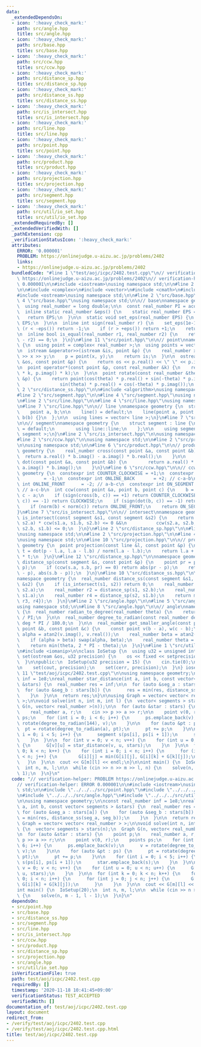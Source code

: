 ```yaml
---
data:
  _extendedDependsOn:
  - icon: ':heavy_check_mark:'
    path: src/angle.hpp
    title: src/angle.hpp
  - icon: ':heavy_check_mark:'
    path: src/base.hpp
    title: src/base.hpp
  - icon: ':heavy_check_mark:'
    path: src/ccw.hpp
    title: src/ccw.hpp
  - icon: ':heavy_check_mark:'
    path: src/distance_sp.hpp
    title: src/distance_sp.hpp
  - icon: ':heavy_check_mark:'
    path: src/distance_ss.hpp
    title: src/distance_ss.hpp
  - icon: ':heavy_check_mark:'
    path: src/is_intersect.hpp
    title: src/is_intersect.hpp
  - icon: ':heavy_check_mark:'
    path: src/line.hpp
    title: src/line.hpp
  - icon: ':heavy_check_mark:'
    path: src/point.hpp
    title: src/point.hpp
  - icon: ':heavy_check_mark:'
    path: src/product.hpp
    title: src/product.hpp
  - icon: ':heavy_check_mark:'
    path: src/projection.hpp
    title: src/projection.hpp
  - icon: ':heavy_check_mark:'
    path: src/segment.hpp
    title: src/segment.hpp
  - icon: ':heavy_check_mark:'
    path: src/util/io_set.hpp
    title: src/util/io_set.hpp
  _extendedRequiredBy: []
  _extendedVerifiedWith: []
  _pathExtension: cpp
  _verificationStatusIcon: ':heavy_check_mark:'
  attributes:
    ERROR: '0.000001'
    PROBLEM: https://onlinejudge.u-aizu.ac.jp/problems/2402
    links:
    - https://onlinejudge.u-aizu.ac.jp/problems/2402
  bundledCode: "#line 1 \"test/aoj/icpc/2402.test.cpp\"\n// verification-helper: PROBLEM\
    \ https://onlinejudge.u-aizu.ac.jp/problems/2402\n// verification-helper: ERROR\
    \ 0.000001\n\n#include <iostream>\nusing namespace std;\n\n#line 2 \"src/point.hpp\"\
    \n\n#include <complex>\n#include <vector>\n#include <cmath>\n#include <istream>\n\
    #include <ostream>\nusing namespace std;\n\n#line 2 \"src/base.hpp\"\n\n#line\
    \ 4 \"src/base.hpp\"\nusing namespace std;\n\n// base\nnamespace geometry {\n\
    \  using real_number = long double;\n\n  const real_number PI = acos(-1);\n\n\
    \  inline static real_number &eps() {\n    static real_number EPS = 1e-10;\n \
    \   return EPS;\n  }\n\n  static void set_eps(real_number EPS) {\n    eps() =\
    \ EPS;\n  }\n\n  inline int sign(real_number r) {\n    set_eps(1e-10);\n    if\
    \ (r < -eps()) return -1;\n    if (r > +eps()) return +1;\n    return 0;\n  }\n\
    \n  inline bool is_equal(real_number r1, real_number r2) {\n    return sign(r1\
    \ - r2) == 0;\n  }\n}\n#line 11 \"src/point.hpp\"\n\n// point\nnamespace geometry\
    \ {\n  using point = complex< real_number >;\n  using points = vector< point >;\n\
    \n  istream &operator>>(istream &is, point &p) {\n    real_number x, y;\n    is\
    \ >> x >> y;\n    p = point(x, y);\n    return is;\n  }\n\n  ostream &operator<<(ostream\
    \ &os, const point &p) {\n    return os << p.real() << \" \" << p.imag();\n  }\n\
    \n  point operator*(const point &p, const real_number &k) {\n    return point(p.real()\
    \ * k, p.imag() * k);\n  }\n\n  point rotate(const real_number &theta, const point\
    \ &p) {\n    return point(cos(theta) * p.real() + sin(-theta) * p.imag(),\n  \
    \               sin(theta) * p.real() + cos(-theta) * p.imag());\n  }\n}\n#line\
    \ 2 \"src/distance_ss.hpp\"\n\n#include <algorithm>\nusing namespace std;\n\n\
    #line 2 \"src/segment.hpp\"\n\n#line 4 \"src/segment.hpp\"\nusing namespace std;\n\
    \n#line 2 \"src/line.hpp\"\n\n#line 4 \"src/line.hpp\"\nusing namespace std;\n\
    \n#line 7 \"src/line.hpp\"\n\n// line \nnamespace geometry {\n  struct line {\n\
    \    point a, b;\n\n    line() = default;\n    line(point a, point b) : a(a),\
    \ b(b) {}\n  };\n\n  using lines = vector< line >;\n}\n#line 7 \"src/segment.hpp\"\
    \n\n// segment\nnamespace geometry {\n    struct segment : line {\n        segment()\
    \ = default;\n        using line::line;\n    };\n\n    using segments = vector<\
    \ segment >;\n}\n#line 2 \"src/is_intersect.hpp\"\n\nusing namespace std;\n\n\
    #line 2 \"src/ccw.hpp\"\n\nusing namespace std;\n\n#line 2 \"src/product.hpp\"\
    \n\nusing namespace std;\n\n#line 6 \"src/product.hpp\"\n\n// product\nnamespace\
    \ geometry {\n    real_number cross(const point &a, const point &b) {\n      \
    \  return a.real() * b.imag() - a.imag() * b.real();\n    }\n\n    real_number\
    \ dot(const point &a, const point &b) {\n        return a.real() * b.real() +\
    \ a.imag() * b.imag();\n    }\n}\n#line 6 \"src/ccw.hpp\"\n\n// ccw\nnamespace\
    \ geometry {\n  constexpr int COUNTER_CLOCKWISE = +1;\n  constexpr int CLOCKWISE\
    \         = -1;\n  constexpr int ONLINE_BACK       = +2; // c-a-b\n  constexpr\
    \ int ONLINE_FRONT      = -2; // a-b-c\n  constexpr int ON_SEGMENT        =  0;\
    \ // a-c-b\n  int ccw(const point &a, point b, point c) {\n    b = b - a, c =\
    \ c - a;\n    if (sign(cross(b, c)) == +1) return COUNTER_CLOCKWISE;\n    if (sign(cross(b,\
    \ c)) == -1) return CLOCKWISE;\n    if (sign(dot(b, c)) == -1) return ONLINE_BACK;\n\
    \    if (norm(b) < norm(c)) return ONLINE_FRONT;\n    return ON_SEGMENT;\n  }\n\
    }\n#line 7 \"src/is_intersect.hpp\"\n\n// intersect\nnamespace geometry {\n  bool\
    \ is_intersect(const segment &s1, const segment &s2) {\n    return ccw(s1.a, s1.b,\
    \ s2.a) * ccw(s1.a, s1.b, s2.b) <= 0 &&\n           ccw(s2.a, s2.b, s1.a) * ccw(s2.a,\
    \ s2.b, s1.b) <= 0;\n  }\n}\n#line 2 \"src/distance_sp.hpp\"\n\n#line 5 \"src/distance_sp.hpp\"\
    \nusing namespace std;\n\n#line 2 \"src/projection.hpp\"\n\n#line 4 \"src/projection.hpp\"\
    \nusing namespace std;\n\n#line 10 \"src/projection.hpp\"\n\n// projection\nnamespace\
    \ geometry {\n  point projection(const line &l, const point &p) {\n    real_number\
    \ t = dot(p - l.a, l.a - l.b) / norm(l.a - l.b);\n    return l.a + (l.a - l.b)\
    \ * t;\n  }\n}\n#line 12 \"src/distance_sp.hpp\"\n\nnamespace geometry {\n  real_number\
    \ distance_sp(const segment &s, const point &p) {\n    point pr = projection(s,\
    \ p);\n    if (ccw(s.a, s.b, pr) == 0) return abs(pr - p);\n    return min(abs(s.a\
    \ - p), abs(s.b - p));\n  }\n}\n#line 10 \"src/distance_ss.hpp\"\n\n// distance\n\
    namespace geometry {\n  real_number distance_ss(const segment &s1, const segment\
    \ &s2) {\n    if (is_intersect(s1, s2)) return 0;\n    real_number r1 = distance_sp(s1,\
    \ s2.a);\n    real_number r2 = distance_sp(s1, s2.b);\n    real_number r3 = distance_sp(s2,\
    \ s1.a);\n    real_number r4 = distance_sp(s2, s1.b);\n    return min({r1, r2,\
    \ r3, r4});\n  }\n}\n#line 2 \"src/angle.hpp\"\n\n#line 5 \"src/angle.hpp\"\n\
    using namespace std;\n\n#line 8 \"src/angle.hpp\"\n\n// angle\nnamespace geometry\
    \ {\n  real_number radian_to_degree(real_number theta) {\n    return theta * 180.0\
    \ / PI;\n  }\n\n  real_number degree_to_radian(const real_number deg) {\n    return\
    \ deg * PI / 180.0;\n  }\n\n  real_number get_smaller_angle(const point &a, const\
    \ point &b, const point &c) {\n    const point v(b - a), w(c - b);\n    real_number\
    \ alpha = atan2(v.imag(), v.real());\n    real_number beta = atan2(w.imag(), w.real());\n\
    \    if (alpha > beta) swap(alpha, beta);\n    real_number theta = beta - alpha;\n\
    \    return min(theta, 2 * PI - theta);\n  }\n}\n#line 1 \"src/util/io_set.hpp\"\
    \n#include <iomanip>\n\nclass IoSetup {\n  using u32 = unsigned int;\n\n  void\
    \ set(ostream &os, u32 precision) {\n    os << fixed << setprecision(precision);\n\
    \  }\n\npublic:\n  IoSetup(u32 precision = 15) {\n    cin.tie(0);\n    ios::sync_with_stdio(0);\n\
    \n    set(cout, precision);\n    set(cerr, precision);\n  }\n} iosetup;\n#line\
    \ 11 \"test/aoj/icpc/2402.test.cpp\"\n\nusing namespace geometry;\n\nconst real_number\
    \ inf = 1e8;\nreal_number star_distance(int a, int b, const vector< segments >\
    \ &stars) {\n  real_number res = inf;\n\n  for (auto &seg_a : stars[a]) {\n  \
    \  for (auto &seg_b : stars[b]) {\n      res = min(res, distance_ss(seg_a, seg_b));\n\
    \    }\n  }\n\n  return res;\n}\n\nusing Graph = vector< vector< real_number >\
    \ >;\n\nvoid solve(int n, int m, int l) {\n  vector< segments > stars(n);\n  Graph\
    \ G(n, vector< real_number >(n));\n\n  for (auto &star : stars) {\n    point p;\n\
    \    real_number a, r;\n    cin >> p >> a >> r;\n\n    point v(0, r);\n    points\
    \ ps;\n    for (int i = 0; i < 6; i++) {\n      ps.emplace_back(v);\n      v =\
    \ rotate(degree_to_radian(144), v);\n    }\n\n    for (auto &pt : ps) {\n    \
    \  pt = rotate(degree_to_radian(a), pt);\n      pt += p;\n    }\n\n    for (int\
    \ i = 0; i < 5; i++) {\n      segment s(ps[i], ps[i + 1]);\n      star.emplace_back(s);\n\
    \    }\n  }\n\n  for (int v = 0; v < n; v++) {\n    for (int u = 0; u < n; u++)\
    \ {\n      G[v][u] = star_distance(v, u, stars);\n    }\n  }\n\n  for (int k =\
    \ 0; k < n; k++) {\n    for (int i = 0; i < n; i++) {\n      for (int j = 0; j\
    \ < n; j++) {\n        G[i][j] = min(G[i][j], G[i][k] + G[k][j]);\n      }\n \
    \   }\n  }\n\n  cout << G[m][l] << endl;\n}\n\nint main() {\n  IoSetup(20);\n\
    \  int n, m, l;\n\n  while (cin >> n >> m >> l, n) {\n    solve(n, m - 1, l -\
    \ 1);\n  }\n}\n"
  code: "// verification-helper: PROBLEM https://onlinejudge.u-aizu.ac.jp/problems/2402\n\
    // verification-helper: ERROR 0.000001\n\n#include <iostream>\nusing namespace\
    \ std;\n\n#include \"../../../src/point.hpp\"\n#include \"../../../src/distance_ss.hpp\"\
    \n#include \"../../../src/angle.hpp\"\n#include \"../../../src/util/io_set.hpp\"\
    \n\nusing namespace geometry;\n\nconst real_number inf = 1e8;\nreal_number star_distance(int\
    \ a, int b, const vector< segments > &stars) {\n  real_number res = inf;\n\n \
    \ for (auto &seg_a : stars[a]) {\n    for (auto &seg_b : stars[b]) {\n      res\
    \ = min(res, distance_ss(seg_a, seg_b));\n    }\n  }\n\n  return res;\n}\n\nusing\
    \ Graph = vector< vector< real_number > >;\n\nvoid solve(int n, int m, int l)\
    \ {\n  vector< segments > stars(n);\n  Graph G(n, vector< real_number >(n));\n\
    \n  for (auto &star : stars) {\n    point p;\n    real_number a, r;\n    cin >>\
    \ p >> a >> r;\n\n    point v(0, r);\n    points ps;\n    for (int i = 0; i <\
    \ 6; i++) {\n      ps.emplace_back(v);\n      v = rotate(degree_to_radian(144),\
    \ v);\n    }\n\n    for (auto &pt : ps) {\n      pt = rotate(degree_to_radian(a),\
    \ pt);\n      pt += p;\n    }\n\n    for (int i = 0; i < 5; i++) {\n      segment\
    \ s(ps[i], ps[i + 1]);\n      star.emplace_back(s);\n    }\n  }\n\n  for (int\
    \ v = 0; v < n; v++) {\n    for (int u = 0; u < n; u++) {\n      G[v][u] = star_distance(v,\
    \ u, stars);\n    }\n  }\n\n  for (int k = 0; k < n; k++) {\n    for (int i =\
    \ 0; i < n; i++) {\n      for (int j = 0; j < n; j++) {\n        G[i][j] = min(G[i][j],\
    \ G[i][k] + G[k][j]);\n      }\n    }\n  }\n\n  cout << G[m][l] << endl;\n}\n\n\
    int main() {\n  IoSetup(20);\n  int n, m, l;\n\n  while (cin >> n >> m >> l, n)\
    \ {\n    solve(n, m - 1, l - 1);\n  }\n}\n"
  dependsOn:
  - src/point.hpp
  - src/base.hpp
  - src/distance_ss.hpp
  - src/segment.hpp
  - src/line.hpp
  - src/is_intersect.hpp
  - src/ccw.hpp
  - src/product.hpp
  - src/distance_sp.hpp
  - src/projection.hpp
  - src/angle.hpp
  - src/util/io_set.hpp
  isVerificationFile: true
  path: test/aoj/icpc/2402.test.cpp
  requiredBy: []
  timestamp: '2020-11-18 10:41:45+09:00'
  verificationStatus: TEST_ACCEPTED
  verifiedWith: []
documentation_of: test/aoj/icpc/2402.test.cpp
layout: document
redirect_from:
- /verify/test/aoj/icpc/2402.test.cpp
- /verify/test/aoj/icpc/2402.test.cpp.html
title: test/aoj/icpc/2402.test.cpp
---
```

